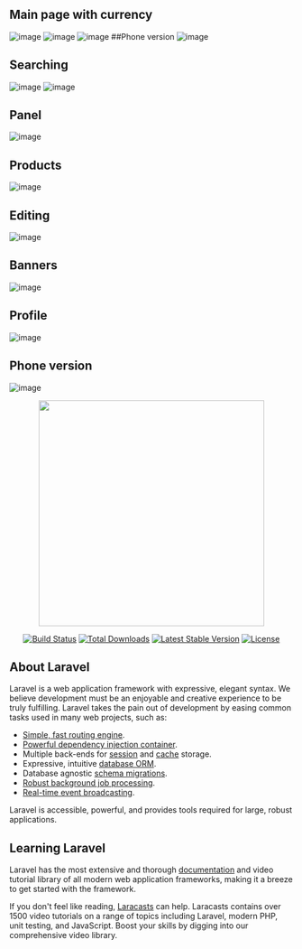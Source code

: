 ## Main page with currency
![image](https://github.com/JASUR2007/projectK/assets/62153427/d3feed4b-98f0-4154-be78-b3317a2a4cf8)
![image](https://github.com/JASUR2007/projectK/assets/62153427/635dd341-eb70-4cff-b0b9-3005dfd7dff8)
![image](https://github.com/JASUR2007/projectK/assets/62153427/f2d06de5-b540-4c44-8ec0-97857b0411ca)
##Phone version
![image](https://github.com/JASUR2007/projectK/assets/62153427/4fbd6df6-853a-4d60-89cc-faf41cc83261)

## Searching
![image](https://github.com/JASUR2007/projectK/assets/62153427/d97bdd65-7c0b-4eb1-9940-756677d47097)
![image](https://github.com/JASUR2007/projectK/assets/62153427/ab08a6fe-414a-412c-a582-cb5eda93ef39)
## Panel
![image](https://github.com/JASUR2007/projectK/assets/62153427/023ead82-db38-4bd2-87ba-46e24961cb0d)
## Products
![image](https://github.com/JASUR2007/projectK/assets/62153427/aec0229e-7b61-4d50-9af2-b02ac66b4f37)
## Editing
![image](https://github.com/JASUR2007/projectK/assets/62153427/6f69e3c7-70c5-4e48-8b95-0ff8fca2fba4)
## Banners
![image](https://github.com/JASUR2007/projectK/assets/62153427/813ac714-0b09-489b-9ecb-08538c8438c6)
## Profile
![image](https://github.com/JASUR2007/projectK/assets/62153427/57b1be77-68fe-4261-947c-7bf86078cf58)
## Phone version
![image](https://github.com/JASUR2007/projectK/assets/62153427/0b2f5f0d-edfd-4671-a953-deda3a15c22a)

<p align="center"><a href="https://laravel.com" target="_blank"><img src="https://raw.githubusercontent.com/laravel/art/master/logo-lockup/5%20SVG/2%20CMYK/1%20Full%20Color/laravel-logolockup-cmyk-red.svg" width="400"></a></p>

<p align="center">
<a href="https://travis-ci.org/laravel/framework"><img src="https://travis-ci.org/laravel/framework.svg" alt="Build Status"></a>
<a href="https://packagist.org/packages/laravel/framework"><img src="https://img.shields.io/packagist/dt/laravel/framework" alt="Total Downloads"></a>
<a href="https://packagist.org/packages/laravel/framework"><img src="https://img.shields.io/packagist/v/laravel/framework" alt="Latest Stable Version"></a>
<a href="https://packagist.org/packages/laravel/framework"><img src="https://img.shields.io/packagist/l/laravel/framework" alt="License"></a>
</p>

## About Laravel

Laravel is a web application framework with expressive, elegant syntax. We believe development must be an enjoyable and creative experience to be truly fulfilling. Laravel takes the pain out of development by easing common tasks used in many web projects, such as:

- [Simple, fast routing engine](https://laravel.com/docs/routing).
- [Powerful dependency injection container](https://laravel.com/docs/container).
- Multiple back-ends for [session](https://laravel.com/docs/session) and [cache](https://laravel.com/docs/cache) storage.
- Expressive, intuitive [database ORM](https://laravel.com/docs/eloquent).
- Database agnostic [schema migrations](https://laravel.com/docs/migrations).
- [Robust background job processing](https://laravel.com/docs/queues).
- [Real-time event broadcasting](https://laravel.com/docs/broadcasting).

Laravel is accessible, powerful, and provides tools required for large, robust applications.

## Learning Laravel

Laravel has the most extensive and thorough [documentation](https://laravel.com/docs) and video tutorial library of all modern web application frameworks, making it a breeze to get started with the framework.

If you don't feel like reading, [Laracasts](https://laracasts.com) can help. Laracasts contains over 1500 video tutorials on a range of topics including Laravel, modern PHP, unit testing, and JavaScript. Boost your skills by digging into our comprehensive video library.


